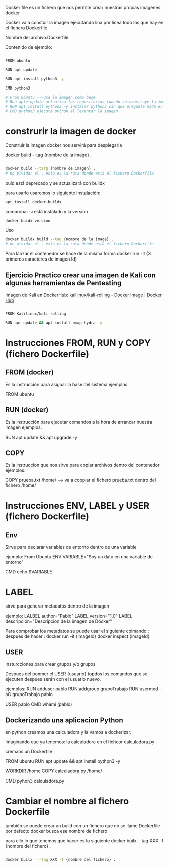 Docker file es un fichero que nos permite crear nuestras propias imagenes docker

Docker va a  constuir la imagen ejecutando lina por linea todo los que hay en el fichero Dockerfile

Nombre del archivo:Dockerfile

Contenido de ejemplo:

```sh fold:"Dockerfile"

FROM ubuntu

RUN apt update

RUN apt install python3 -y

CMD python3

# From Ubuntu -->usa la imagen como base
# Run apte update actualiza los repositorios cuando se construye la imagen
# RUN apt install python3 -y instalar python3 sin que pregunte nada en la instalacion.
# CMD python3 ejecuta python al levantar la imagen
```

# construrir la imagen de docker

Construir la imagen docker nos servirá para desplegarla 

docker build --tag {nombre de la image} . 

```sh fold:"construir imagen Docker"

docker build --targ {nombre de imagen} .
# no olvidar el . esto es la ruta donde está el fichero Dockerfile
```

buld está deprecado y se actualizará con buildx


para usarlo usaremos lo siguiente
instalación:
```sh fold:"Instalacion docker-buildx"
apt install docker-buildx
```

comprobar si está instalado y la version
```sh fold:"Comprobar version de DockerBuildx"
docker buidx version
```

Uso
```sh fold:"Crear una imagen con buildx"
docker buildx build --tag {nombre de la image} .
# no olvidar el . esto es la ruta donde está el fichero Dockerfile

```

Para lanzar el contenedor se hace de la misma forma
docker run -it {3 primeros caracteres de imagen Id}








## Ejercicio Practico crear una imagen de Kali con algunas herramientas de Pentesting


Imagen de Kali en DockerHub: [kalilinux/kali-rolling - Docker Image | Docker Hub](https://hub.docker.com/r/kalilinux/kali-rolling)
```sh fold:"Ejercicio Practico Dockerfile"

FROM Kalilinux/kali-rolling

RUN apt update && apt install nmap hydra -y

```



# Instrucciones FROM, RUN y COPY (fichero Dockerfile)
## FROM (docker)
Es la instrucción para asignar la base del sistema
ejemplos:

FROM ubuntu

## RUN (docker)

Es la instrucción para ejecutar comandos a la hora de arrancar nuestra imagen
ejemplos:

RUN apt update && apt upgrade -y


## COPY

Es la instruccion que nos sirve para copiar archivos dentro del contenedor
ejemplos:

COPY prueba.txt  /home/ --> va a coppiar  el fichero prueba.txt dentro del fichero /home/

# Instrucciones ENV, LABEL y USER (fichero Dockerfile)

## Env
Sirve para declarar variables de entorno dentro de una variable

ejemplo:
From Ubuntu
ENV VARIABLE="Soy un dato en una variable de entorno"

CMD echo $VARIABLE

# LABEL
sirve para generar metadatos dentro de la imagen


ejemplo:
LALBEL author="Pablo"
LABEL version="1.0"
LABEL descripcion="Descripcion de la imagen de Docker"


Para comprobar los metadatos se puede usar el siguiente coimando :
despues de hacer :
docker run -it  {imageId}
docker inspect {imageId}

## USER
Insturcciones para crear grupos y/o grupos

Despues del ponmer el USER {usuario}
topdos los comandos que se ejecuten despues  serán con el usuario nuevo.

ejemplos:
RUN adduser pablo
RUN addgroup grupoTrabajo
RUN usermod -aG grupoTrabajo pablo

USER pablo
CMD whami (pablo)


## Dockerizando una aplicacion Python
en python creamos una calculadora y la vamos a dockerizar.

Imaginando que ya tenemos: la calculadora en el ficheor calculadora.py

cremaos un Dockerfile


FROM ubuntu
RUN apt update && apt install python3 -y 

WORKDIR /home
COPY calculadora.py /home/

CMD pyhon3 calculadora.py

# Cambiar el nombre al fichero Dockerfile
también se puede crear un build con un fichero que no se llame Dockerfile
por defecto docker busca ese nombre de fichero

para ello lo que tenemos que hacer es lo siguiente
docker builx  --tag XXX -f {nombre del fichero} .

```sh fold:"Crear un contenedo rocn un fichoero con nombre diferente a Dockerfile"

docker builx  --tag XXX -f {nombre del fichero} .
```

